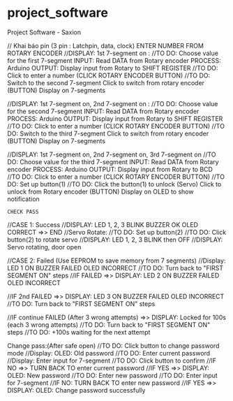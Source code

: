 # project_software
Project Software - Saxion

// Khai báo pin (3 pin : Latchpin, data, clock)
    ENTER NUMBER FROM ROTARY ENCODER
//DISPLAY: 1st 7-segment on :
//TO DO: Choose value for the first 7-segment
  INPUT: Read DATA from Rotary encoder
  PROCESS: Arduino 
  OUTPUT: Display input from Rotary to SHIFT REGISTER
//TO DO: Click to enter a number (CLICK ROTARY ENCODER BUTTON)
//TO DO: Switch to the second 7-segment
  Click to switch from rotary encoder (BUTTON)
  Display on 7-segments

//DISPLAY: 1st 7-segment on, 2nd 7-segment on :
//TO DO: Choose value for the second 7-segment
  INPUT: Read DATA from Rotary encoder
  PROCESS: Arduino 
  OUTPUT: Display input from Rotary to SHIFT REGISTER
//TO DO: Click to enter a number (CLICK ROTARY ENCODER BUTTON)
//TO DO: Switch to the third 7-segment
  Click to switch from rotary encoder (BUTTON)
  Display on 7-segments

//DISPLAY: 1st 7-segment on, 2nd 7-segment on, 3rd 7-segment on
//TO DO: Choose value for the third 7-segment
  INPUT: Read DATA from Rotary encoder
  PROCESS: Arduino 
  OUTPUT: Display input from Rotary to BCD
//TO DO: Click to enter a number (CLICK ROTARY ENCODER BUTTON)
//TO DO: Set up button(1) 
//TO DO: Click the button(1) to unlock (Servo)
  Click to unlock from Rotary encoder (BUTTON)
  Display on OLED to show notification

    CHECK PASS
//CASE 1: Success
//DISPLAY: LED 1, 2, 3 BLINK BUZZER OK OLED CORRECT =>> END
//Servo Rotate:
//TO DO: Set up button(2)
//TO DO: Click button(2) to rotate servo
//DISPLAY: LED 1, 2, 3 BLINK then OFF 
//DISPLAY: Servo rotating, door open

//CASE 2: Failed (Use EEPROM to save memory from 7 segments)
//Display: LED 1 ON BUZZER FAILED OLED INCORRECT
//TO DO: Turn back to "FIRST SEGMENT ON" steps 
//IF FAILED =>> DISPLAY: LED 2 ON BUZZER FAILED OLED INCORRECT 

//IF 2nd FAILED =>> DISPLAY: LED 3 ON BUZZER FAILED OLED INCORRECT 
//TO DO: Turn back to "FIRST SEGMENT ON" steps 

//IF continue FAILED (After 3 wrong attempts) =>> DISPLAY: Locked for 100s (each 3 wrong attempts) 
//TO DO: Turn back to "FIRST SEGMENT ON" steps
//TO DO: +100s waiting for the next attempt

  Change pass:(After safe open)
//TO DO: Click button to change password mode
//Display: OLED: Old password
//TO DO: Enter current password
//Display: Enter input for 7-segment
//TO DO: Click button to confirm
//IF NO =>> TURN BACK TO enter current password
//IF YES =>> DISPLAY: OLED: New password 
//TO DO: Enter new password
//TO DO: Enter input for 7-segment 
//IF NO: TURN BACK TO enter new password
//IF YES =>> DISPLAY: OLED: Change password successfully


